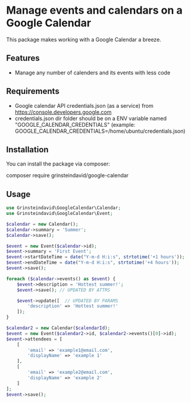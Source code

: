 Manage events and calendars on a Google Calendar
=========================

This package makes working with a Google Calendar a breeze.

Features
--------

* Manage any number of calenders and its events with less code

Requirements
--------

* Google calendar API credentials.json (as a service) from https://console.developers.google.com
* credentials.json dir folder should be on a ENV variable named "GOOGLE_CALENDAR_CREDENTIALS" (example: GOOGLE_CALENDAR_CREDENTIALS=/home/ubuntu/credentials.json)

Installation
--------
You can install the package via composer:

composer require grinsteindavid/google-calendar

Usage
--------

```php
use Grinsteindavid\GoogleCalendar\Calendar;
use Grinsteindavid\GoogleCalendar\Event;

$calendar = new Calendar();
$calendar->summary = 'Summer';
$calendar->save();

$event = new Event($calendar->id);
$event->summary = 'First Event';
$event->startDateTime = date("Y-m-d H:i:s", strtotime('+1 hours'));
$event->endDateTime = date("Y-m-d H:i:s", strtotime('+4 hours'));
$event->save();

foreach ($calendar->events() as $event) {
    $event->description = 'Hottest summer!';
    $event->save(); // UPDATED BY ATTRS

    $event->update([  // UPDATED BY PARAMS
    	'description' => 'Hottest summer!'
    ]);
}

$calendar2 = new Calendar($calendarId);
$event = new Event($calendar2->id, $calendar2->events()[0]->id);
$event->attendees = [
    [
        'email' => 'example1@email.com',
        'displayName' => 'example 1'
    ],
    [
        'email' => 'example2@email.com',
        'displayName' => 'example 2'
    ]
];
$event->save();
```
